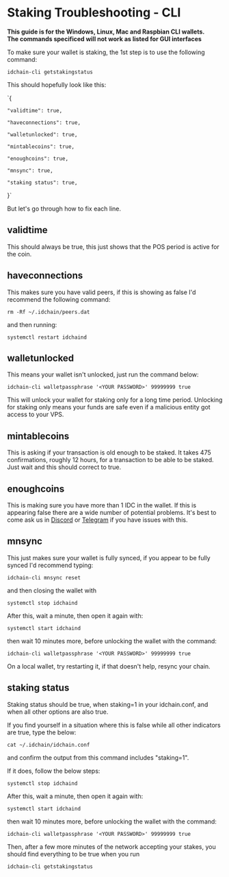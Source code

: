 # Staking Troubleshooting - CLI

**This guide is for the Windows, Linux, Mac and Raspbian CLI wallets.**  
**The commands specificed will not work as listed for GUI interfaces**

To make sure your wallet is staking, the 1st step is to use the following command:

`idchain-cli getstakingstatus`

This should hopefully look like this:

`{

    "validtime": true,

    "haveconnections": true,

    "walletunlocked": true,

    "mintablecoins": true,

    "enoughcoins": true,

    "mnsync": true,

    "staking status": true,
}`

But let's go through how to fix each line.

## validtime

This should always be true, this just shows that the POS period is active for the coin.

## haveconnections

This makes sure you have valid peers, if this is showing as false I'd recommend the following command:

`rm -Rf ~/.idchain/peers.dat`

and then running:

`systemctl restart idchaind`

## walletunlocked

This means your wallet isn't unlocked, just run the command below:

`idchain-cli walletpassphrase '<YOUR PASSWORD>' 99999999 true`

This will unlock your wallet for staking only for a long time period. Unlocking for staking only means your funds are safe even if a malicious entity got access to your VPS.

## mintablecoins

This is asking if your transaction is old enough to be staked. It takes 475 confirmations, roughly 12 hours, for a transaction to be able to be staked. Just wait and this should correct to true.

## enoughcoins

This is making sure you have more than 1 IDC in the wallet. If this is appearing false there are a wide number of potential problems. It's best to come ask us in [Discord](https://discord.gg/YVaZjxr) or [Telegram](https://t.me/IDChain_Official) if you have issues with this.

## mnsync

This just makes sure your wallet is fully synced, if you appear to be fully synced I'd recommend typing:

`idchain-cli mnsync reset`

and then closing the wallet with

`systemctl stop idchaind`

After this, wait a minute, then open it again with:

`systemctl start idchaind`

then wait 10 minutes more, before unlocking the wallet with the command:

`idchain-cli walletpassphrase '<YOUR PASSWORD>' 99999999 true`

On a local wallet, try restarting it, if that doesn't help, resync your chain.

## staking status

Staking status should be true, when staking=1 in your idchain.conf, and when all other options are also true.

If you find yourself in a situation where this is false while all other indicators are true, type the below:

`cat ~/.idchain/idchain.conf`

and confirm the output from this command includes "staking=1".

If it does, follow the below steps:

`systemctl stop idchaind`

After this, wait a minute, then open it again with:

`systemctl start idchaind`

then wait 10 minutes more, before unlocking the wallet with the command:

`idchain-cli walletpassphrase '<YOUR PASSWORD>' 99999999 true`

Then, after a few more minutes of the network accepting your stakes, you should find everything to be true when you run

`idchain-cli getstakingstatus`
